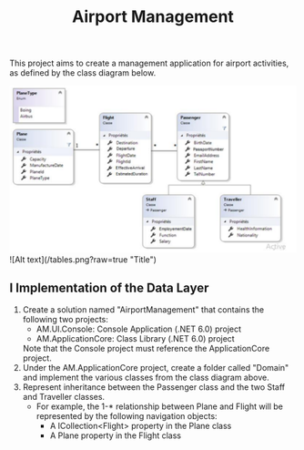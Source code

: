 <!DOCTYPE html>
<html>
<head>

</head>
<body>
  <header>
    <h1>Airport Management</h1>
  </header>
  <main>
    <p>This project aims to create a management application for airport activities, as defined by the class diagram below.</p>
    <img src="/tables.png">
    ![Alt text](/tables.png?raw=true "Title")
    <h2>I Implementation of the Data Layer</h2>
    <ol>
      <li>
        Create a solution named "AirportManagement" that contains the following two projects:
        <ul>
          <li>AM.UI.Console: Console Application (.NET 6.0) project</li>
          <li>AM.ApplicationCore: Class Library (.NET 6.0) project</li>
        </ul>
        Note that the Console project must reference the ApplicationCore project.
      </li>
      <li>Under the AM.ApplicationCore project, create a folder called "Domain" and implement the various classes from the class diagram above.</li>
      <li>Represent inheritance between the Passenger class and the two Staff and Traveller classes.
        <ul>
          <li>For example, the 1-* relationship between Plane and Flight will be represented by the following navigation objects:
            <ul>
              <li>A ICollection&lt;Flight&gt; property in the Plane class</li>
              <li>A Plane property in the Flight class</li>
            </ul>
          </li>
        </ul>
      </li>
    </ol>
    
    
    
  </main>
</body>
</html>
